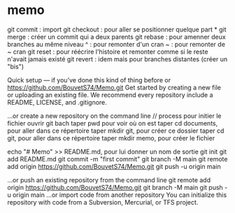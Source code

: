 # memo

git commit : import
git checkout : pour aller se positionner quelque part *
git merge : créer un commit qui a deux parents
git rebase : pour amenner deux branches au même niveau
^ : pour remonter d'un cran
~ : pour remonter de ~ cran
git reset : pour réécrire l'histoire et remonter comme si le reste n'avait jamais existé
git revert : idem mais pour branches distantes (créer un "bis")



Quick setup — if you’ve done this kind of thing before
or	
https://github.com/BouvetS74/Memo.git
Get started by creating a new file or uploading an existing file. We recommend every repository include a README, LICENSE, and .gitignore.

…or create a new repository on the command line // process pour initier le fichier
ouvrir git bach
taper pwd pour voir où on est
taper cd documents, pour aller dans ce répertoire
taper mkdir git, pour créer ce dossier
taper cd git, pour aller dans ce répertoire
taper mkdir memo, pour créer le fichier

echo "# Memo" >> README.md, pour lui donner un nom de sortie
git init
git add README.md
git commit -m "first commit"
git branch -M main
git remote add origin https://github.com/BouvetS74/Memo.git
git push -u origin main
                
…or push an existing repository from the command line
git remote add origin https://github.com/BouvetS74/Memo.git
git branch -M main
git push -u origin main
…or import code from another repository
You can initialize this repository with code from a Subversion, Mercurial, or TFS project.
